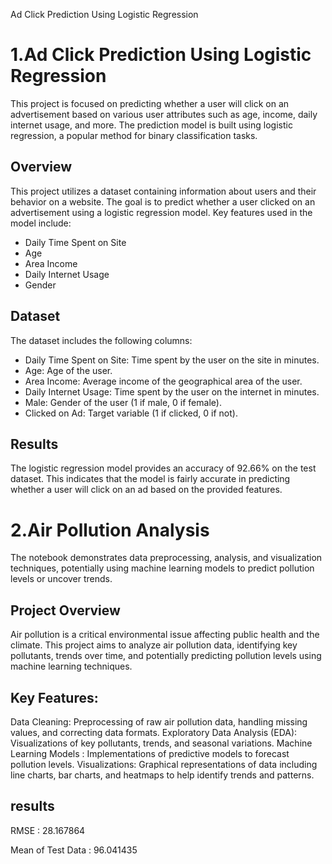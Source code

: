 Ad Click Prediction Using Logistic Regression
# 1.Ad Click Prediction Using Logistic Regression

This project is focused on predicting whether a user will click on an advertisement based on various user attributes such as age, income, daily internet usage, and more. The prediction model is built using logistic regression, a popular method for binary classification tasks.

## Overview
This project utilizes a dataset containing information about users and their behavior on a website. The goal is to predict whether a user clicked on an advertisement using a logistic regression model. Key features used in the model include:
- Daily Time Spent on Site
- Age
- Area Income
- Daily Internet Usage
- Gender

## Dataset
The dataset includes the following columns:
- Daily Time Spent on Site: Time spent by the user on the site in minutes.
- Age: Age of the user.
- Area Income: Average income of the geographical area of the user.
- Daily Internet Usage: Time spent by the user on the internet in minutes.
- Male: Gender of the user (1 if male, 0 if female).
- Clicked on Ad: Target variable (1 if clicked, 0 if not).

## Results
The logistic regression model provides an accuracy of 92.66% on the test dataset. This indicates that the model is fairly accurate in predicting whether a user will click on an ad based on the provided features.



# 2.Air Pollution Analysis
   
The notebook demonstrates data preprocessing, analysis, and visualization techniques, potentially using machine learning models to predict pollution levels or uncover trends.

## Project Overview

Air pollution is a critical environmental issue affecting public health and the climate. This project aims to analyze air pollution data, identifying key pollutants, trends over time, and potentially predicting pollution levels using machine learning techniques.

## Key Features:
Data Cleaning: Preprocessing of raw air pollution data, handling missing values, and correcting data formats.
Exploratory Data Analysis (EDA): Visualizations of key pollutants, trends, and seasonal variations.
Machine Learning Models : Implementations of predictive models to forecast pollution levels.
Visualizations: Graphical representations of data including line charts, bar charts, and heatmaps to help identify trends and patterns.

## results
RMSE : 28.167864

Mean of Test Data : 96.041435


